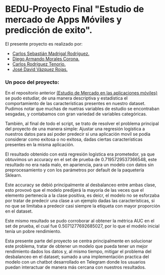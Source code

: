 # BEDU-Proyecto Final "Estudio de mercado de Apps Móviles y predicción de exito".

El presente proyecto es realizado por:

* [Carlos Sebastián Madrigal Rodríguez.](https://github.com/panchis7u7)
* [Diego Armando Morales Corona.](https://github.com/DiegoCorona)
* [Carlos Rodríguez Tenorio.](https://github.com/carlostnorio)
* [José David Vázquez Rojas.](https://github.com/davidvrj)

### Un poco del proyecto: 

En el repositorio anterior [(Estudio de Mercado en las aplicaciones móviles)](https://github.com/DiegoCorona/Proyecto_BEDU_Modulo4_An-lisis_de_Datos_con_Python) se pudo estudiar, de una manera descriptiva y estadística el comportamiento de las características presentes en nuestro dataset. Pudimos notar que muchas de nuetras variables de estudio se encontraban sesgadas, y contabamos con gran variedad de variables categóricas.

También, al final de todo el script, se trato de resolver el problema principal del proyecto de una manera simple: Ajustar una regresión logística a nuestros datos para así poder predecir si una aplicación movíl se podía considerar como exitosa o no exitosa, dadas ciertas características presentes en la misma aplicación.

El resultado obtenido con está regresión logística era prometedor, ya que obtuvimos un accuracy en el set de prueba de 0.7195729537366548, este resultado no era nada malo, en apariencia, para un modelo con datos sin preprocesamiento y con los parámetros por default de la paquetería Sklearn. 

Este accuracy se debió principalmente al desbalanceo entre ambas clase, esto provovó que el modelo predijerá la mayoría de las veces que el elemento pertenecía a la clase positiva, es deicr, el modelo no se esforzaba por tratar de predecir una clase a un ejemplo dadas las características, si no que se limitaba a predecir casi siempre la etiqueta con mayor proporción en el dataset.

Este mismo resultado se pudo corroborar al obtener la métrica AUC en el set de prueba, el cual fue 0.5071277692685027, por lo que el modelo inicial tenía un pobre rendimiento.

Esta presente parte del proyecto se centra principalmente en solucionar este problema, tratar de obtener un modelo que pueda tener un mejor rendimiento dados los datos y, al mismo tiempo, mitigar el problema del desbalanceo en el dataset; sumado a una implementación practica del modelo con un chatbot desarrollado en Telegram donde los usuarios puedan interactuar de manera más cercana con nuestros resultados.
